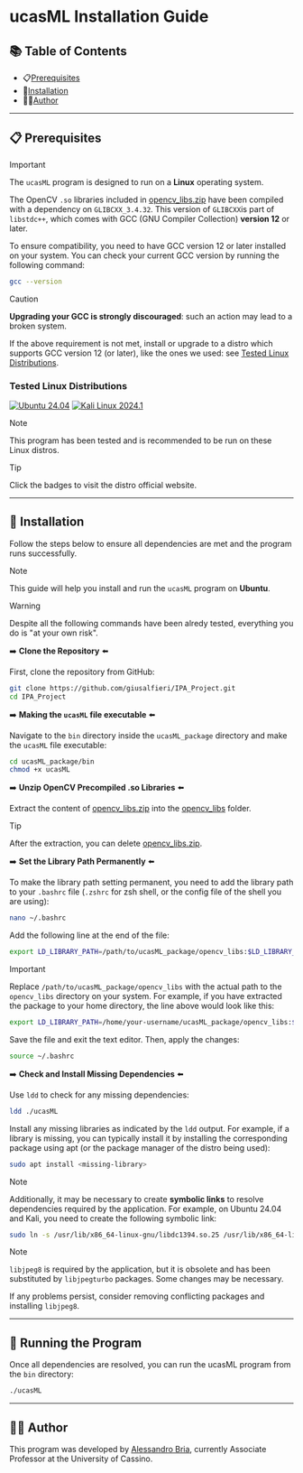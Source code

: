# ucasML Installation Guide



## 📚 Table of Contents 

- 📋[Prerequisites](#prerequisites)
- 🔨[Installation](#installation)
- 👨‍💻[Author](#author)

---
## 📋 Prerequisites 


> [!IMPORTANT]  
> The `ucasML` program is designed to run on a **Linux** operating system.
> 
> The OpenCV `.so` libraries included in [opencv_libs.zip](./opencv_libs.zip) have been compiled with a dependency on `GLIBCXX_3.4.32`. This version of `GLIBCXX`is part of `libstdc++`, which comes with GCC (GNU Compiler Collection) **version 12** or later.
> 
>To ensure compatibility, you need to have GCC version 12 or later installed on your system. You can check your current GCC version by running the following command:
> ```sh 
> gcc --version

> [!CAUTION]  
> **Upgrading your GCC is strongly discouraged**: such an action may lead to a broken system. 
> 
> If the above requirement is not met, install or upgrade to a distro which supports GCC version 12 (or later), like the ones we used: see [Tested Linux Distributions](#tested-linux-distributions).

### Tested Linux Distributions

[![Ubuntu 24.04](https://img.shields.io/badge/Ubuntu-24.04-E95420?logo=ubuntu&logoColor=white&style=for-the-badge)](https://ubuntu.com/download/desktop)
[![Kali Linux 2024.1](https://img.shields.io/badge/Kali_Linux-2024.1-0057A4?logo=kalilinux&logoColor=white&style=for-the-badge)](https://www.kali.org)


> [!NOTE]  
> This program has been tested and is recommended to be run on these Linux distros.

> [!TIP]  
> Click the badges to visit the distro official website.

---

## 🔨 Installation 

Follow the steps below to ensure all dependencies are met and the program runs successfully.

> [!NOTE]  
> This guide will help you install and run the `ucasML` program on **Ubuntu**. 


> [!WARNING]
> Despite all the following commands have been alredy tested, everything you do is "at your own risk".


➡️  **Clone the Repository** ⬅️

First, clone the repository from GitHub:

```sh
git clone https://github.com/giusalfieri/IPA_Project.git
cd IPA_Project
```


➡️ **Making the `ucasML` file executable** ⬅️


Navigate to the `bin` directory inside the `ucasML_package` directory and make the `ucasML` file executable:

```sh
cd ucasML_package/bin
chmod +x ucasML
```


➡️ **Unzip OpenCV Precompiled .so Libraries** ⬅️


Extract the content of [opencv_libs.zip](./opencv_libs.zip) into the [opencv_libs](./opencv_libs) folder.

> [!TIP]
> After the extraction, you can delete [opencv_libs.zip](./opencv_libs.zip).


➡️ **Set the Library Path Permanently** ⬅️

To make the library path setting permanent, you need to add the library path to your `.bashrc` file (`.zshrc` for zsh shell, or the config file of the shell you are using):

```sh
nano ~/.bashrc
```

Add the following line at the end of the file:

```sh
export LD_LIBRARY_PATH=/path/to/ucasML_package/opencv_libs:$LD_LIBRARY_PATH
```
> [!IMPORTANT]
> Replace `/path/to/ucasML_package/opencv_libs` with the actual path to the `opencv_libs` directory on your system. For example, if you have extracted the package to your home directory, the line above would look like this:
> ```sh 
> export LD_LIBRARY_PATH=/home/your-username/ucasML_package/opencv_libs:$LD_LIBRARY_PATH

Save the file and exit the text editor. Then, apply the changes:
   
```sh
source ~/.bashrc
```

➡️ **Check and Install Missing Dependencies** ⬅️


Use `ldd` to check for any missing dependencies:

```sh
ldd ./ucasML
```
Install any missing libraries as indicated by the `ldd` output. For example, if a library is missing, you can typically install it by installing the corresponding package using apt (or the package manager of the distro being used):

```sh
sudo apt install <missing-library>
```
   
> [!NOTE]
>Additionally, it may be necessary to create **symbolic links** to resolve dependencies required by the application. For example, on Ubuntu 24.04 and Kali, you need to create the following symbolic link:
> ```sh 
> sudo ln -s /usr/lib/x86_64-linux-gnu/libdc1394.so.25 /usr/lib/x86_64-linux-gnu/libdc1394

> [!NOTE]
>`libjpeg8` is required by the application, but it is obsolete and has been substituted by `libjpegturbo` packages. Some changes may be necessary.
>
>If any problems persist, consider removing conflicting packages and installing `libjpeg8`. 

---
## 🚀 Running the Program 

Once all dependencies are resolved, you can run the ucasML program from the `bin` directory:

   ```sh
   ./ucasML
   ```
---
## <a name="author">👨‍💻 Author</a> 

This program was developed by [Alessandro Bria](https://github.com/abria), currently Associate Professor at the University of Cassino.






